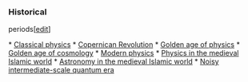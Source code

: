 ### Historical
periods[[edit](/w/index.php?title=History\_of\_physics&action=edit&section=39
"Edit section: Historical periods")]

 \* [Classical physics](/wiki/Classical\_physics "Classical physics")
 \* [Copernican Revolution](/wiki/Copernican\_Revolution "Copernican Revolution")
 \* [Golden age of physics](/wiki/Golden\_age\_of\_physics "Golden age of physics")
 \* [Golden age of cosmology](/wiki/Golden\_age\_of\_cosmology "Golden age of cosmology")
 \* [Modern physics](/wiki/Modern\_physics "Modern physics")
 \* [Physics in the medieval Islamic world](/wiki/Physics\_in\_the\_medieval\_Islamic\_world "Physics in the medieval Islamic world")
 \* [Astronomy in the medieval Islamic world](/wiki/Astronomy\_in\_the\_medieval\_Islamic\_world "Astronomy in the medieval Islamic world")
 \* [Noisy intermediate-scale quantum era](/wiki/Noisy\_intermediate-scale\_quantum\_era "Noisy intermediate-scale quantum era")
